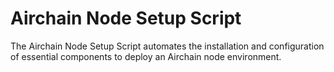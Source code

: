 # Airchain Node Setup Script
The Airchain Node Setup Script automates the installation and configuration of essential components to deploy an Airchain node environment.

